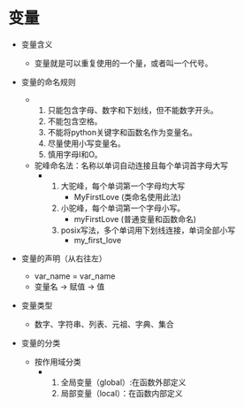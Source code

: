 # 变量
- 变量含义
    - 变量就是可以重复使用的一个量，或者叫一个代号。
    
- 变量的命名规则
    - 1. 只能包含字母、数字和下划线，但不能数字开头。
      2. 不能包含空格。
      3. 不能将python关键字和函数名作为变量名。
      4. 尽量使用小写变量名。
      5. 慎用字母I和O。 
    - 驼峰命名法：名称以单词自动连接且每个单词首字母大写
         - 1. 大驼峰，每个单词第一个字母均大写
                - MyFirstLove (类命名使用此法)
           2. 小驼峰，每个单词第一个字母小写。
                - myFirstLove (普通变量和函数命名)
           3. posix写法，多个单词用下划线连接，单词全部小写
                - my_first_love
            
- 变量的声明（从右往左）
    - var_name = var_name
    - 变量名 -> 赋值 -> 值

- 变量类型
    - 数字、字符串、列表、元祖、字典、集合
    
- 变量的分类
    - 按作用域分类
        - 1. 全局变量（global）:在函数外部定义
          2. 局部变量（local）：在函数内部定义